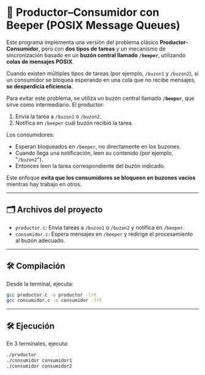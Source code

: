 # 📨 Productor–Consumidor con Beeper (POSIX Message Queues)

Este programa implementa una versión del problema clásico **Productor-Consumidor**, pero con **dos tipos de tareas** y un mecanismo de sincronización basado en un **buzón central llamado `/beeper`**, utilizando **colas de mensajes POSIX**.

Cuando existen múltiples tipos de tareas (por ejemplo, `/buzon1` y `/buzon2`), si un consumidor se bloquea esperando en una cola que no recibe mensajes, **se desperdicia eficiencia**.

Para evitar este problema, se utiliza un buzón central llamado **`/beeper`**, que sirve como intermediario. El productor:

1. Envía la tarea a `/buzon1` o `/buzon2`.
2. Notifica en `/beeper` cuál buzón recibió la tarea.

Los consumidores:

- Esperan bloqueados en `/beeper`, no directamente en los buzones.
- Cuando llega una notificación, leen su contenido (por ejemplo, "`/buzon2`").
- Entonces leen la tarea correspondiente del buzón indicado.

Este enfoque **evita que los consumidores se bloqueen en buzones vacíos** mientras hay trabajo en otros.

---

## 🗂 Archivos del proyecto

- `productor.c`: Envia tareas a `/buzon1` o `/buzon2` y notifica en `/beeper`.
- `consumidor.c`: Espera mensajes en `/beeper` y redirige el procesamiento al buzón adecuado.

---

## 🛠️ Compilación

Desde la terminal, ejecuta:

```bash
gcc productor.c -o productor -lrt
gcc consumidor.c -o consumidor -lrt
```
---

## 🛠️ Ejecución

En 3 terminales, ejecuta:

```bash
./productor
./consumidor consumidor1
./consumidor consumidor2
```
